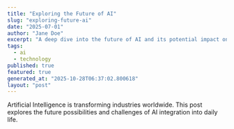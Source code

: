 ```yaml
---
title: "Exploring the Future of AI"
slug: "exploring-future-ai"
date: "2025-07-01"
author: "Jane Doe"
excerpt: "A deep dive into the future of AI and its potential impact on various sectors."
tags:
  - ai
  - technology
published: true
featured: true
generated_at: "2025-10-28T06:37:02.800618"
layout: "post"
---
```


Artificial Intelligence is transforming industries worldwide. This post explores the future possibilities and challenges of AI integration into daily life.